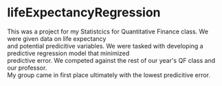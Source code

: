 # lifeExpectancyRegression <br />
This was a project for my Statistcics for Quantitative Finance class. We were given data on life expectancy <br />
and potential predicitive variables. We were tasked with developing a predictive regression model that minimized <br />
predictive error. We competed against the rest of our year's QF class and our professor. <br />
My group came in first place ultimately with the lowest predicitive error. <br />
